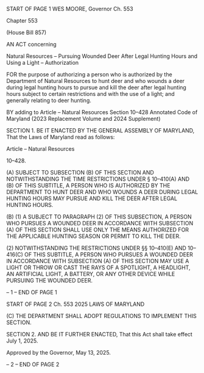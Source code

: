 START OF PAGE 1
WES MOORE, Governor Ch. 553

Chapter 553

(House Bill 857)

AN ACT concerning

Natural Resources – Pursuing Wounded Deer After Legal Hunting Hours and
Using a Light – Authorization

FOR the purpose of authorizing a person who is authorized by the Department of Natural
Resources to hunt deer and who wounds a deer during legal hunting hours to pursue
and kill the deer after legal hunting hours subject to certain restrictions and with
the use of a light; and generally relating to deer hunting.

BY adding to
Article – Natural Resources
Section 10–428
Annotated Code of Maryland
(2023 Replacement Volume and 2024 Supplement)

SECTION 1. BE IT ENACTED BY THE GENERAL ASSEMBLY OF MARYLAND,
That the Laws of Maryland read as follows:

Article – Natural Resources

10–428.

(A) SUBJECT TO SUBSECTION (B) OF THIS SECTION AND NOTWITHSTANDING
THE TIME RESTRICTIONS UNDER § 10–410(A) AND (B) OF THIS SUBTITLE, A PERSON
WHO IS AUTHORIZED BY THE DEPARTMENT TO HUNT DEER AND WHO WOUNDS A
DEER DURING LEGAL HUNTING HOURS MAY PURSUE AND KILL THE DEER AFTER
LEGAL HUNTING HOURS.

(B) (1) A SUBJECT TO PARAGRAPH (2) OF THIS SUBSECTION, A PERSON
WHO PURSUES A WOUNDED DEER IN ACCORDANCE WITH SUBSECTION (A) OF THIS
SECTION SHALL USE ONLY THE MEANS AUTHORIZED FOR THE APPLICABLE HUNTING
SEASON OR PERMIT TO KILL THE DEER.

(2) NOTWITHSTANDING THE RESTRICTIONS UNDER §§ 10–410(E) AND
10–416(C) OF THIS SUBTITLE, A PERSON WHO PURSUES A WOUNDED DEER IN
ACCORDANCE WITH SUBSECTION (A) OF THIS SECTION MAY USE A LIGHT OR THROW
OR CAST THE RAYS OF A SPOTLIGHT, A HEADLIGHT, AN ARTIFICIAL LIGHT, A
BATTERY, OR ANY OTHER DEVICE WHILE PURSUING THE WOUNDED DEER.

– 1 –
END OF PAGE 1

START OF PAGE 2
Ch. 553 2025 LAWS OF MARYLAND

(C) THE DEPARTMENT SHALL ADOPT REGULATIONS TO IMPLEMENT THIS
SECTION.

SECTION 2. AND BE IT FURTHER ENACTED, That this Act shall take effect July
1, 2025.

Approved by the Governor, May 13, 2025.

– 2 –
END OF PAGE 2